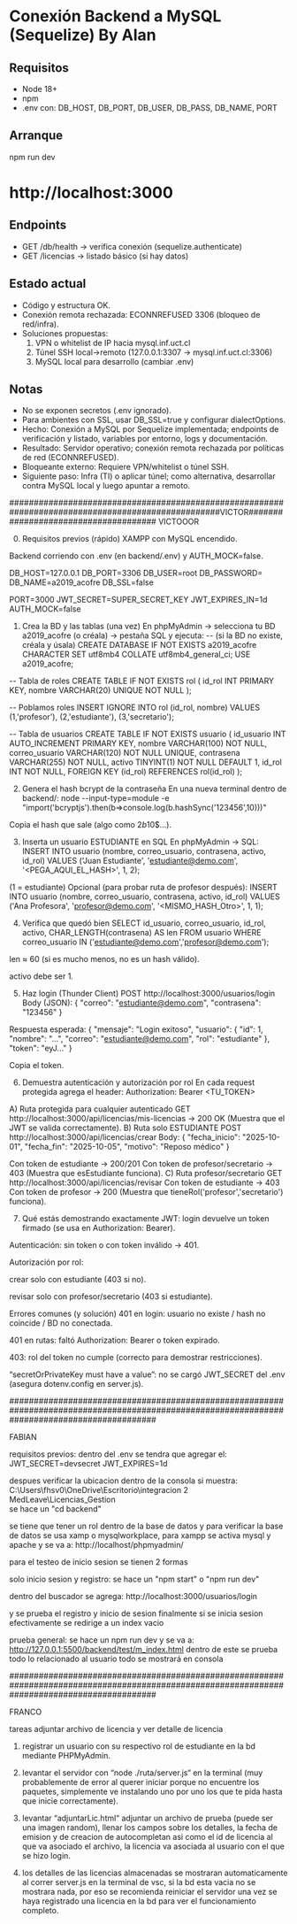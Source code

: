 # Conexión Backend a MySQL (Sequelize) By Alan

## Requisitos
- Node 18+
- npm
- .env con:
  DB_HOST, DB_PORT, DB_USER, DB_PASS, DB_NAME, PORT

## Arranque
npm run dev
# http://localhost:3000

## Endpoints
- GET /db/health   -> verifica conexión (sequelize.authenticate)
- GET /licencias   -> listado básico (si hay datos)

## Estado actual
- Código y estructura OK.
- Conexión remota rechazada: ECONNREFUSED 3306 (bloqueo de red/infra).
- Soluciones propuestas:
  1) VPN o whitelist de IP hacia mysql.inf.uct.cl
  2) Túnel SSH local->remoto (127.0.0.1:3307 -> mysql.inf.uct.cl:3306)
  3) MySQL local para desarrollo (cambiar .env)

## Notas
- No se exponen secretos (.env ignorado).
- Para ambientes con SSL, usar DB_SSL=true y configurar dialectOptions.
- Hecho: Conexión a MySQL por Sequelize implementada; endpoints de verificación y listado, variables por entorno, logs y documentación.
- Resultado: Servidor operativo; conexión remota rechazada por políticas de red (ECONNREFUSED).
- Bloqueante externo: Requiere VPN/whitelist o túnel SSH.
- Siguiente paso: Infra (TI) o aplicar túnel; como alternativa, desarrollar contra MySQL local y luego apuntar a remoto.

###################################################################################################VICTOR#####################################
VICTOOOR

0) Requisitos previos (rápido)
XAMPP con MySQL encendido.


Backend corriendo con .env (en backend/.env) y AUTH_MOCK=false.


DB_HOST=127.0.0.1
DB_PORT=3306
DB_USER=root
DB_PASSWORD=
DB_NAME=a2019_acofre
DB_SSL=false

PORT=3000
JWT_SECRET=SUPER_SECRET_KEY
JWT_EXPIRES_IN=1d
AUTH_MOCK=false



1) Crea la BD y las tablas (una vez)
En phpMyAdmin → selecciona tu BD a2019_acofre (o créala) → pestaña SQL y ejecuta:
-- (si la BD no existe, créala y úsala)
CREATE DATABASE IF NOT EXISTS a2019_acofre CHARACTER SET utf8mb4 COLLATE utf8mb4_general_ci;
USE a2019_acofre;

-- Tabla de roles
CREATE TABLE IF NOT EXISTS rol (
  id_rol INT PRIMARY KEY,
  nombre VARCHAR(20) UNIQUE NOT NULL
);

-- Poblamos roles
INSERT IGNORE INTO rol (id_rol, nombre) VALUES
  (1,'profesor'),
  (2,'estudiante'),
  (3,'secretario');

-- Tabla de usuarios
CREATE TABLE IF NOT EXISTS usuario (
  id_usuario INT AUTO_INCREMENT PRIMARY KEY,
  nombre VARCHAR(100) NOT NULL,
  correo_usuario VARCHAR(120) NOT NULL UNIQUE,
  contrasena VARCHAR(255) NOT NULL,
  activo TINYINT(1) NOT NULL DEFAULT 1,
  id_rol INT NOT NULL,
  FOREIGN KEY (id_rol) REFERENCES rol(id_rol)
);


2) Genera el hash bcrypt de la contraseña
En una nueva terminal dentro de backend/:
node --input-type=module -e "import('bcryptjs').then(b=>console.log(b.hashSync('123456',10)))"

Copia el hash que sale (algo como $2b$10$...).

3) Inserta un usuario ESTUDIANTE en SQL
En phpMyAdmin → SQL:
INSERT INTO usuario (nombre, correo_usuario, contrasena, activo, id_rol)
VALUES ('Juan Estudiante', 'estudiante@demo.com', '<PEGA_AQUI_EL_HASH>', 1, 2);

(1 = estudiante)
Opcional (para probar ruta de profesor después):
INSERT INTO usuario (nombre, correo_usuario, contrasena, activo, id_rol)
VALUES ('Ana Profesora', 'profesor@demo.com', '<MISMO_HASH_Otro>', 1, 1);


4) Verifica que quedó bien
SELECT id_usuario, correo_usuario, id_rol, activo,
       CHAR_LENGTH(contrasena) AS len
FROM usuario
WHERE correo_usuario IN ('estudiante@demo.com','profesor@demo.com');

len ≈ 60 (si es mucho menos, no es un hash válido).


activo debe ser 1.



5) Haz login (Thunder Client)
POST http://localhost:3000/usuarios/login
 Body (JSON):
{ "correo": "estudiante@demo.com", "contrasena": "123456" }

Respuesta esperada:
{
  "mensaje": "Login exitoso",
  "usuario": { "id": 1, "nombre": "...", "correo": "estudiante@demo.com", "rol": "estudiante" },
  "token": "eyJ..."
}

Copia el token.

6) Demuestra autenticación y autorización por rol
En cada request protegida agrega el header:
Authorization: Bearer <TU_TOKEN>

A) Ruta protegida para cualquier autenticado
GET http://localhost:3000/api/licencias/mis-licencias → 200 OK
 (Muestra que el JWT se valida correctamente).
B) Ruta solo ESTUDIANTE
POST http://localhost:3000/api/licencias/crear
 Body:
{ "fecha_inicio": "2025-10-01", "fecha_fin": "2025-10-05", "motivo": "Reposo médico" }

Con token de estudiante → 200/201 
 Con token de profesor/secretario → 403 
 (Muestra que esEstudiante funciona).
C) Ruta profesor/secretario
GET http://localhost:3000/api/licencias/revisar
 Con token de estudiante → 403 
 Con token de profesor → 200 
 (Muestra que tieneRol('profesor','secretario') funciona).

7) Qué estás demostrando exactamente
JWT: login devuelve un token firmado (se usa en Authorization: Bearer).


Autenticación: sin token o con token inválido → 401.


Autorización por rol:


crear solo con estudiante (403 si no).


revisar solo con profesor/secretario (403 si estudiante).



Errores comunes (y solución)
401 en login: usuario no existe / hash no coincide / BD no conectada.


401 en rutas: faltó Authorization: Bearer <token> o token expirado.


403: rol del token no cumple (correcto para demostrar restricciones).


“secretOrPrivateKey must have a value”: no se cargó JWT_SECRET del .env (asegura dotenv.config en server.js).




##############################################################################################################################################

FABIAN 


requisitos previos:
  dentro del .env se tendra que agregar el:
  JWT_SECRET=devsecret
  JWT_EXPIRES=1d


  despues verificar la ubicacion dentro de la consola
  si muestra:
  C:\Users\fhsv0\OneDrive\Escritorio\integracion 2 MedLeave\Licencias_Gestion\
  se hace un "cd backend"

  se tiene que tener un rol dentro de la base de datos y para verificar la base de datos se usa xamp o mysqlworkplace, para xampp se activa mysql y apache y se va a:
  http://localhost/phpmyadmin/

para el testeo de inicio sesion se tienen 2 formas

solo inicio sesion y registro:
  se hace un "npm start" o "npm run dev"

  dentro del buscador se agrega:
  http://localhost:3000/usuarios/login

  y se prueba el registro y inicio de sesion
  finalmente si se inicia sesion efectivamente se redirige a un index vacio

prueba general:
  se hace un npm run dev y se va a:
  http://127.0.0.1:5500/backend/test/m_index.html
  dentro de este se prueba todo lo relacionado al usuario
  todo se mostrará en consola 
  

##############################################################################################################################################

FRANCO

tareas adjuntar archivo de licencia y ver detalle de licencia

1) registrar un usuario con su respectivo rol de estudiante en la bd mediante PHPMyAdmin.

2) levantar el servidor con “node ./ruta/server.js“ en la terminal (muy probablemente de error al querer iniciar porque no encuentre los paquetes, simplemente ve instalando uno por uno los que te pida hasta que inicie correctamente).

3) levantar “adjuntarLic.html“ adjuntar un archivo de prueba (puede ser una imagen random), llenar los campos sobre los detalles, la fecha de emision y de creacion de autocompletan asi como el id de licencia al que va asociado el archivo, la licencia va asociada al usuario con el que se hizo login.

4) los detalles de las licencias almacenadas se mostraran automaticamente al correr server.js en la terminal de vsc, si la bd esta vacia no se mostrara nada, por eso se recomienda reiniciar el servidor una vez se haya registrado una licencia en la bd para ver el funcionamiento completo.
